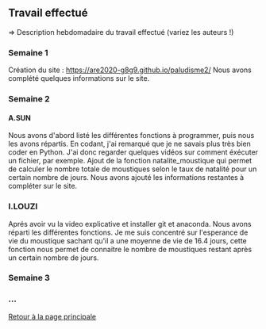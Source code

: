 ## Travail effectué 

=> Description hebdomadaire du travail effectué (variez les auteurs !)

### Semaine 1
Création du site : https://are2020-g8g9.github.io/paludisme2/ 
Nous avons complété quelques informations sur le site.

### Semaine 2
#### A.SUN
Nous avons d'abord listé les différentes fonctions à programmer, puis nous les avons répartis. En codant, j'ai remarqué que je ne savais plus très bien coder en Python. J'ai donc regarder quelques vidéos sur comment éxécuter un fichier, par exemple.
Ajout de la fonction natalite_moustique qui permet de calculer le nombre totale de moustiques selon le taux de natalité pour un certain nombre de jours.
Nous avons ajouté les informations restantes à compléter sur le site.
### I.LOUZI
Aprés avoir vu la video explicative et installer git et anaconda. Nous avons réparti les différentes fonctions. Je me suis concentré sur l'esperance de vie du moustique sachant qu'il a une moyenne de vie de 16.4 jours, cette fonction nous permet de connaitre le nombre de moustiques restant après un certain nombre de jours. 
### Semaine 3
### ...

<a href="index.html"> Retour à la page principale </a>
